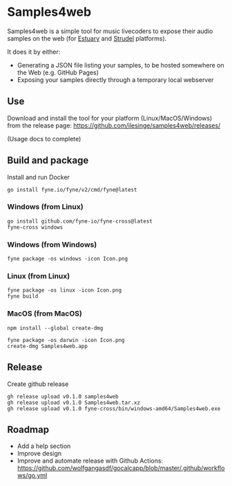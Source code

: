 # Samples4web

Samples4web is a simple tool for music livecoders to expose their audio samples on the web (for [Estuary](https://github.com/dktr0/estuary) and [Strudel](https://strudel.tidalcycles.org/) platforms).

It does it by either:
- Generating a JSON file listing your samples, to be hosted somewhere on the Web (e.g. GitHub Pages)
- Exposing your samples directly through a temporary local webserver

## Use

Download and install the tool for your platform (Linux/MacOS/Windows) from the release page: https://github.com/ilesinge/samples4web/releases/

(Usage docs to complete)

## Build and package

Install and run Docker

    go install fyne.io/fyne/v2/cmd/fyne@latest

### Windows (from Linux)

    go install github.com/fyne-io/fyne-cross@latest
    fyne-cross windows

### Windows (from Windows)

    fyne package -os windows -icon Icon.png
	

### Linux (from Linux)

    fyne package -os linux -icon Icon.png
    fyne build

### MacOS (from MacOS)

    npm install --global create-dmg

    fyne package -os darwin -icon Icon.png
    create-dmg Samples4web.app

## Release

Create github release

    gh release upload v0.1.0 samples4web
    gh release upload v0.1.0 Samples4web.tar.xz
    gh release upload v0.1.0 fyne-cross/bin/windows-amd64/Samples4web.exe

## Roadmap

- Add a help section
- Improve design
- Improve and automate release with Github Actions: https://github.com/wolfgangasdf/gocalcapp/blob/master/.github/workflows/go.yml